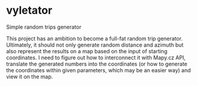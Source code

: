 # vyletator
Simple random trips generator

This project has an ambition to become a full-fat random trip generator.
Ultimately, it should not only generate random distance and azimuth but also represent the results on a map based on the input of starting coordinates.
I need to figure out how to interconnect it with Mapy.cz API, translate the generated numbers into the coordinates (or how to generate the coordinates within given parameters, which may be an easier way) and view it on the map. 
